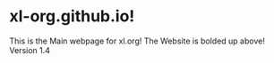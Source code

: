 # xl-org.github.io!
This is the Main webpage for xl.org!
The Website is bolded up above!
Version 1.4
